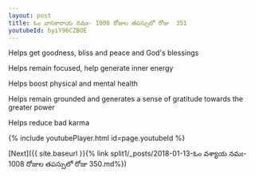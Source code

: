 ```yaml
---
layout: post
title: ఓం వాసకారాయ నమః- 1008 రోజుల తపస్సులో రోజు  351
youtubeId: byiY96CZBOE
---
```

 
 
Helps get goodness, bliss and peace and God's blessings
 
Helps remain focused, help generate inner energy 
 
Helps boost physical and mental health 
 
Helps remain grounded and generates a sense of gratitude towards the greater power 
 
Helps reduce bad karma
 
 
 
 


{% include youtubePlayer.html id=page.youtubeId %}
 
[Next]({{ site.baseurl }}{% link  split1/_posts/2018-01-13-ఓం వశ్యాయ నమః- 1008 రోజుల తపస్సులో రోజు  350.md%})
 

